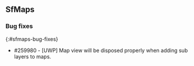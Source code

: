 ## SfMaps

### Bug fixes
{:#sfmaps-bug-fixes}

* \#259980 - [UWP] Map view will be disposed properly when adding sub layers to maps.